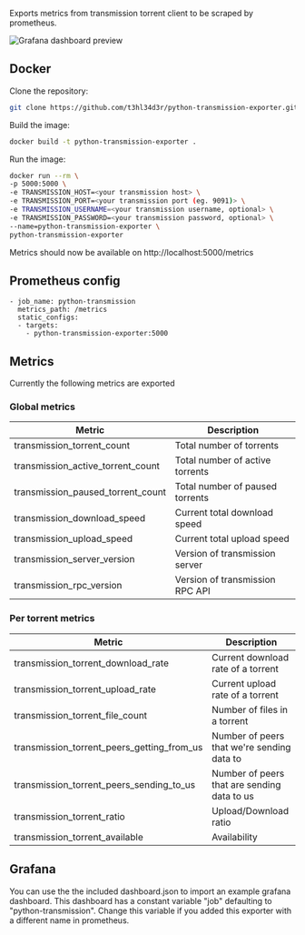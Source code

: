 Exports metrics from transmission torrent client to be scraped by prometheus.

![Grafana dashboard preview](https://i.imgur.com/iQt0pzv.png)

## Docker
Clone the repository:
```bash
git clone https://github.com/t3hl34d3r/python-transmission-exporter.git && cd python-transmission-exporter
```
Build the image:
```bash
docker build -t python-transmission-exporter .
```
Run the image:
```bash
docker run --rm \
-p 5000:5000 \
-e TRANSMISSION_HOST=<your transmission host> \
-e TRANSMISSION_PORT=<your transmission port (eg. 9091)> \
-e TRANSMISSION_USERNAME=<your transmission username, optional> \
-e TRANSMISSION_PASSWORD=<your transmission password, optional> \
--name=python-transmission-exporter \
python-transmission-exporter
```

Metrics should now be available on http://localhost:5000/metrics
## Prometheus config
```
- job_name: python-transmission
  metrics_path: /metrics
  static_configs:
  - targets:
    - python-transmission-exporter:5000
```

## Metrics
Currently the following metrics are exported
### Global metrics

| Metric | Description |
| ----------- | ----------- |
| transmission_torrent_count | Total number of torrents |
|transmission_active_torrent_count|Total number of active torrents|
|transmission_paused_torrent_count|Total number of paused torrents|
|transmission_download_speed|Current total download speed|
|transmission_upload_speed|Current total upload speed|
|transmission_server_version|Version of transmission server|
|transmission_rpc_version|Version of transmission RPC API|

### Per torrent metrics

| Metric | Description |
| ----------- | ----------- |
|transmission_torrent_download_rate|Current download rate of a torrent|
|transmission_torrent_upload_rate|Current upload rate of a torrent|
|transmission_torrent_file_count|Number of files in a torrent|
|transmission_torrent_peers_getting_from_us|Number of peers that we're sending data to|
|transmission_torrent_peers_sending_to_us|Number of peers that are sending data to us|
|transmission_torrent_ratio|Upload/Download ratio|
|transmission_torrent_available|Availability|

## Grafana
You can use the the included dashboard.json to import an example grafana dashboard. This dashboard has a constant variable "job" defaulting to "python-transmission". Change this variable if you added this exporter with a different name in prometheus. 